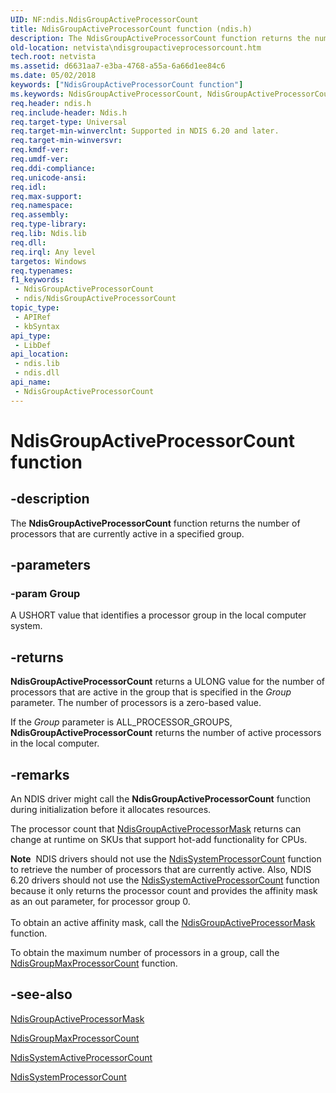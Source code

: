 ```yaml
---
UID: NF:ndis.NdisGroupActiveProcessorCount
title: NdisGroupActiveProcessorCount function (ndis.h)
description: The NdisGroupActiveProcessorCount function returns the number of processors that are currently active in a specified group.
old-location: netvista\ndisgroupactiveprocessorcount.htm
tech.root: netvista
ms.assetid: d6631aa7-e3ba-4768-a55a-6a66d1ee84c6
ms.date: 05/02/2018
keywords: ["NdisGroupActiveProcessorCount function"]
ms.keywords: NdisGroupActiveProcessorCount, NdisGroupActiveProcessorCount function [Network Drivers Starting with Windows Vista], ndis/NdisGroupActiveProcessorCount, ndis_processor_group_ref_43adb4cc-e1a6-4a67-ada7-47b38078e357.xml, netvista.ndisgroupactiveprocessorcount
req.header: ndis.h
req.include-header: Ndis.h
req.target-type: Universal
req.target-min-winverclnt: Supported in NDIS 6.20 and later.
req.target-min-winversvr: 
req.kmdf-ver: 
req.umdf-ver: 
req.ddi-compliance: 
req.unicode-ansi: 
req.idl: 
req.max-support: 
req.namespace: 
req.assembly: 
req.type-library: 
req.lib: Ndis.lib
req.dll: 
req.irql: Any level
targetos: Windows
req.typenames: 
f1_keywords:
 - NdisGroupActiveProcessorCount
 - ndis/NdisGroupActiveProcessorCount
topic_type:
 - APIRef
 - kbSyntax
api_type:
 - LibDef
api_location:
 - ndis.lib
 - ndis.dll
api_name:
 - NdisGroupActiveProcessorCount
---
```


# NdisGroupActiveProcessorCount function


## -description

The 
  <b>NdisGroupActiveProcessorCount</b> function returns the number of processors that are currently active in
  a specified group.

## -parameters

### -param Group

A USHORT value that identifies a processor group in the local computer system.

## -returns

<b>NdisGroupActiveProcessorCount</b> returns a ULONG value for the number of processors that are active
      in the group that is specified in the 
      <i>Group</i> parameter. The number of processors is a zero-based value.

If the 
      <i>Group</i> parameter is ALL_PROCESSOR_GROUPS, 
      <b>NdisGroupActiveProcessorCount</b> returns the number of active processors in the local computer.

## -remarks

An NDIS driver might call the 
    <b>NdisGroupActiveProcessorCount</b> function during initialization before it allocates resources.

The processor count that 
    <a href="https://docs.microsoft.com/windows-hardware/drivers/ddi/ndis/nf-ndis-ndisgroupactiveprocessormask">
    NdisGroupActiveProcessorMask</a> returns can change at runtime on SKUs that support hot-add
    functionality for CPUs.

<div class="alert"><b>Note</b>  NDIS drivers should not use the 
    <a href="https://docs.microsoft.com/windows-hardware/drivers/ddi/ndis/nf-ndis-ndissystemprocessorcount">NdisSystemProcessorCount</a> function
    to retrieve the number of processors that are currently active. Also, NDIS 6.20 drivers should not use
    the 
    <a href="https://docs.microsoft.com/windows-hardware/drivers/ddi/ndis/nf-ndis-ndissystemactiveprocessorcount">
    NdisSystemActiveProcessorCount</a> function because it only returns the processor count and provides
    the affinity mask as an out parameter, for processor group 0.</div>
<div> </div>
To obtain an active affinity mask, call the 
    <a href="https://docs.microsoft.com/windows-hardware/drivers/ddi/ndis/nf-ndis-ndisgroupactiveprocessormask">
    NdisGroupActiveProcessorMask</a> function.

To obtain the maximum number of processors in a group, call the 
    <a href="https://docs.microsoft.com/windows-hardware/drivers/ddi/ndis/nf-ndis-ndisgroupmaxprocessorcount">
    NdisGroupMaxProcessorCount</a> function.

## -see-also

<a href="https://docs.microsoft.com/windows-hardware/drivers/ddi/ndis/nf-ndis-ndisgroupactiveprocessormask">NdisGroupActiveProcessorMask</a>



<a href="https://docs.microsoft.com/windows-hardware/drivers/ddi/ndis/nf-ndis-ndisgroupmaxprocessorcount">NdisGroupMaxProcessorCount</a>



<a href="https://docs.microsoft.com/windows-hardware/drivers/ddi/ndis/nf-ndis-ndissystemactiveprocessorcount">
   NdisSystemActiveProcessorCount</a>



<a href="https://docs.microsoft.com/windows-hardware/drivers/ddi/ndis/nf-ndis-ndissystemprocessorcount">NdisSystemProcessorCount</a>

